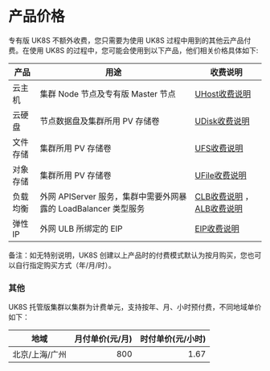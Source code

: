 # 产品价格

<!--
## UK8S 集群管理费用

UK8S 托管版集群以集群为计费单元，支持按年、月、小时预付费，不同地域单价如下：

| 地域       | 月付单价(元/月) | 时付单价(元/小时) |
| -------- | --------: | ---------: |
| 北京/上海/广州 |       800 |       1.67 |

UK8S 专有版不收取集群管理费用。

## 其他

您需要为使用 UK8S 过程中用到的其他云产品付费。在使用 UK8S 的过程中，您可能会使用到以下产品，具体如下:

| 产品   | 用途                                           | 收费说明                              |
| ---- | -------------------------------------------- | --------------------------------- |
| 云主机  | 集群 Node 节点及专有版 Master 节点                     | [UHost收费说明](uhost/price)          |
| 云硬盘  | 节点数据盘及集群所用 PV 存储卷                            | [UDisk收费说明](udisk/price)          |
| 文件存储 | 集群所用 PV 存储卷                                  | [UFS收费说明](ufs/price)              |
| 对象存储 | 集群所用 PV 存储卷                                  | [UFile收费说明](ufile/bill/new)       |
| 负载均衡 | 外网 APIServer 服务，集群中需要外网暴露的 LoadBalancer 类型服务 | [ULB收费说明](ulb/fast/price)         |
| 弹性IP | 外网 ULB 所绑定的 EIP                              | [EIP收费说明](unet/eip_price/traffic) |

备注：如无特别说明，UK8S 创建以上产品时的付费模式默认为按月购买，您也可以自行指定购买方式（年/月/时）。

-->

专有版 UK8S 不额外收费，您只需要为使用 UK8S 过程中用到的其他云产品付费。在使用 UK8S 的过程中，您可能会使用到以下产品，他们相关价格具体如下:

| 产品   | 用途                                           | 收费说明                              |
| ---- | -------------------------------------------- | --------------------------------- |
| 云主机  | 集群 Node 节点及专有版 Master 节点                     | [UHost收费说明](uhost/price)          |
| 云硬盘  | 节点数据盘及集群所用 PV 存储卷                            | [UDisk收费说明](udisk/price)          |
| 文件存储 | 集群所用 PV 存储卷                                  | [UFS收费说明](ufs/price)              |
| 对象存储 | 集群所用 PV 存储卷                                  | [UFile收费说明](ufile/bill/new)       |
| 负载均衡 | 外网 APIServer 服务，集群中需要外网暴露的 LoadBalancer 类型服务 | [CLB收费说明](ulb/fast/price) ，[ALB收费说明](/ulb/alb/buy/charge)        |
| 弹性IP | 外网 ULB 所绑定的 EIP                              | [EIP收费说明](unet/eip_price/traffic) |

备注：如无特别说明，UK8S 创建以上产品时的付费模式默认为按月购买，您也可以自行指定购买方式（年/月/时）。


### 其他
UK8S 托管版集群以集群为计费单元，支持按年、月、小时预付费，不同地域单价如下：

| 地域       | 月付单价(元/月) | 时付单价(元/小时) |
| -------- | --------: | ---------: |
| 北京/上海/广州 |       800 |       1.67 |


